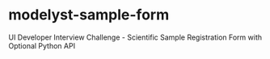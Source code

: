 # modelyst-sample-form
UI Developer Interview Challenge - Scientific Sample Registration Form with Optional Python API
